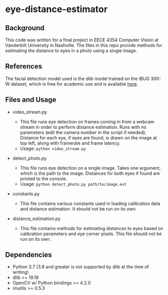 # eye-distance-estimator

## Background
This code was written for a final project in EECE 4354 Computer Vision at Vanderbilt University
in Nashville. The files in this repo provide methods for estimating the distance to eyes in a photo
using a single image. 

## References
The facial detection model used is the dlib model trained on the iBUG 300-W dataset, which is free
for academic use and is available
[here](http://dlib.net/files/shape_predictor_68_face_landmarks.dat.bz2).

## Files and Usage
- video_stream.py
  - This file runs eye detection on frames coming in from a webcam stream in order to perform
  distance estimation. Runs with no parameters (edit the camera number in the script if needed).
  Distance for each eye, if eyes are found, is drawn on the image at top left, along with framerate and frame latency.
  - Usage: `python video_stream.py`

- detect_photo.py
  - This file runs eye detection on a single image. Takes one argument, which is the path to
  the image. Distances for both eyes if found are printed to the console.
  - Usage: `python detect_photo.py path/to/image.ext`

- constants.py
  - This file contains various constants used in loading calibration data and distance estimation.
  It should not be run on its own.

- distance_estimation.py
  - This file contains methods for estimating distances to eyes based on calibration parameters
  and eye corner pixels. This file should not be run on its own.

## Dependencies
- Python 3.7 (3.8 and greater is not supported by dlib at the time of writing)
- dlib >= 19.19
- OpenCV w/ Python bindings >= 4.2.0
- imutils >= 0.5.3